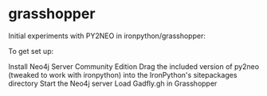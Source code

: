 grasshopper
=============

Initial experiments with PY2NEO in ironpython/grasshopper:

To get set up:

Install Neo4j Server Community Edition
Drag the included version of py2neo (tweaked to work with ironpython) into the IronPython's sitepackages directory
Start the Neo4j server
Load Gadfly.gh in Grasshopper